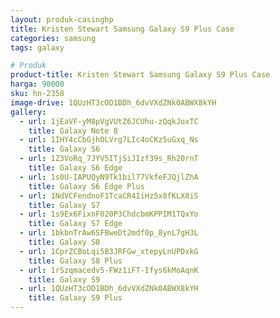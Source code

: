 ```yaml
---
layout: produk-casinghp
title: Kristen Stewart Samsung Galaxy S9 Plus Case
categories: samsung
tags: galaxy

# Produk
product-title: Kristen Stewart Samsung Galaxy S9 Plus Case
harga: 90000
sku: hn-2358
image-drive: 1QUzHT3cOD1BDh_6dvVXdZNk0ABWX8kYH
gallery:
  - url: 1jEaVF-yM8pVgVUtZ6JCUhu-zQqkJoxTC
    title: Galaxy Note 8
  - url: 1IHY4cCbGjhOLVrg7LIc4oCKz5uGxq_Ns
    title: Galaxy S6
  - url: 1Z3VoRq_7JYV5ITjSiJIzf39s_Rh20rnT
    title: Galaxy S6 Edge
  - url: 1s0U-IAPUQyN9Tk1bil77VkfeFJQjlZhA
    title: Galaxy S6 Edge Plus
  - url: 1NdVCFendnoF1TcaCR4IiHz5x8fKLX8iS
    title: Galaxy S7
  - url: 1s9Ex6FixnF020P3ChdcbmKPPIM1TQxYo
    title: Galaxy S7 Edge
  - url: 1bkbnTrAw6SFBweDt2mdf0p_8ynL7gH3L
    title: Galaxy S8
  - url: 1CprZCBoLqi5B3JRFGw_xtepyLnUPDxkG
    title: Galaxy S8 Plus
  - url: 1rSzqmacedv5-FWz1iFT-Ifys6kMoAqnK
    title: Galaxy S9
  - url: 1QUzHT3cOD1BDh_6dvVXdZNk0ABWX8kYH
    title: Galaxy S9 Plus
---
```

